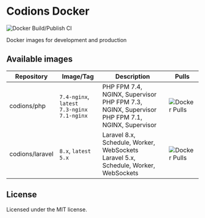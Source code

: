 # Codions Docker

![Docker Build/Publish CI](https://github.com/codions/docker-images/workflows/Docker%20Build/Publish%20CI/badge.svg)

Docker images for development and production

## Available images
| Repository      | Image/Tag                              | Description                                                  | Pulls                                                        |
| --------------- | -------------------------------------- | ------------------------------------------------------------ | ------------------------------------------------------------ |
| codions/php     | `7.4-nginx`, `latest`<br />`7.3-nginx`<br />`7.1-nginx` | PHP FPM 7.4, NGINX, Supervisor<br />PHP FPM 7.3, NGINX, Supervisor<br />PHP FPM 7.1, NGINX, Supervisor | ![Docker Pulls](https://img.shields.io/docker/pulls/codions/php) |
| codions/laravel | `8.x`, `latest`<br />`5.x`             | Laravel 8.x, Schedule, Worker, WebSockets<br />Laravel 5.x, Schedule, Worker, WebSockets | ![Docker Pulls](https://img.shields.io/docker/pulls/codions/laravel) |

## License
Licensed under the MIT license.